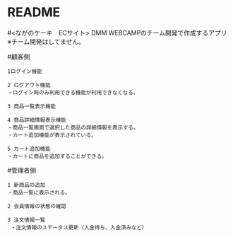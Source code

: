 # README

#<ながのケーキ　ECサイト>
  DMM WEBCAMPのチーム開発で作成するアプリ　※チーム開発はしてません。

#顧客側

    1ログイン機能
    
    2 ログアウト機能
    ・ログイン時のみ利用できる機能が利用できなくなる。

    3 商品一覧表示機能

    4 商品詳細情報表示機能
    ・商品一覧画面で選択した商品の詳細情報を表示する。
    ・カート追加機能が表示されている。

    5 カート追加機能
    ・カートに商品を追加することができる。
    
#管理者側
    
    1 新商品の追加
    ・商品一覧に表示される。
    
    2 会員情報の状態の確認
    
    3 注文情報一覧
     ・注文情報のステータス更新（入金待ち、入金済みなど）
     
  

